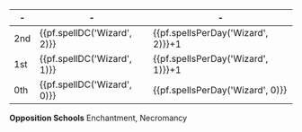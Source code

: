 -|-|-
-|-|-
2nd | {{pf.spellDC('Wizard', 2)}} | {{pf.spellsPerDay('Wizard', 2)}}+1 | *[create pit]* ${{pf.spellDC('Wizard', 2, 1)}}$, *[glitterdust]* ${{pf.spellDC('Wizard', 2, 1)}}$, *[locate object]* ^s^, *[scorching ray]*, *[twilight haze]*
1st | {{pf.spellDC('Wizard', 1)}} | {{pf.spellsPerDay('Wizard', 1)}}+1 | *[feather fall]*, *[grease]*, *[magic missile]*, *[true strike]* ^s^, ~~*[mage armour]*~~, ~~*[unseen servant]*~~
0th | {{pf.spellDC('Wizard', 0)}} | {{pf.spellsPerDay('Wizard', 0)}}   | *[detect magic]* ^s^, *[light]*, *[mage hand]*, *[read magic]* ^s^

**Opposition Schools** Enchantment, Necromancy